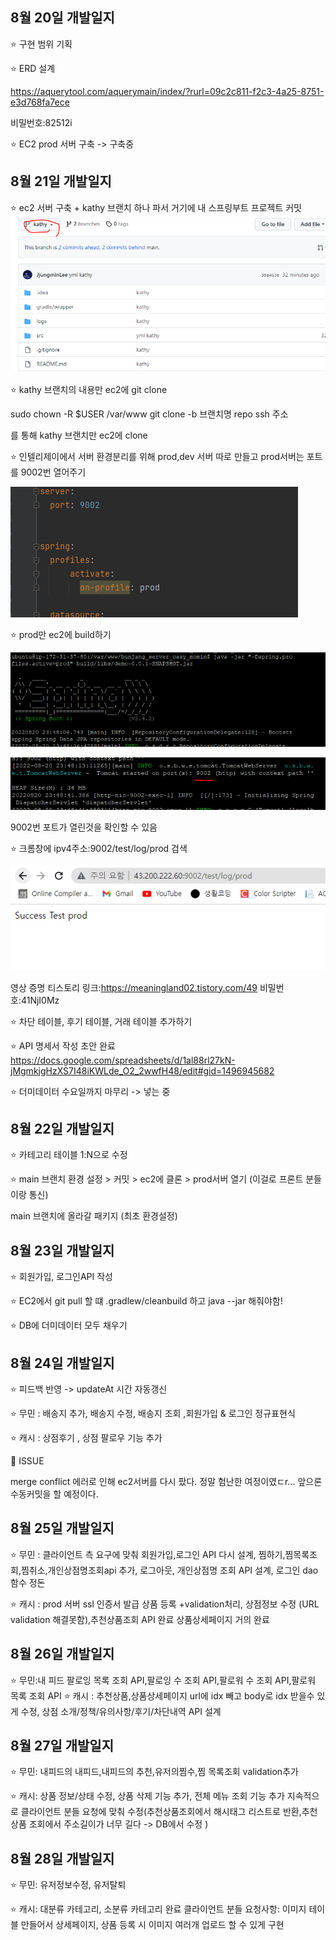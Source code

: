 ## 8월 20일 개발일지

⭐ 구현 범위 기획

⭐ ERD 설계

https://aquerytool.com/aquerymain/index/?rurl=09c2c811-f2c3-4a25-8751-e3d768fa7ece

비밀번호:82512i

⭐ EC2 prod 서버 구축 -> 구축중



## 8월 21일 개발일지

⭐ ec2 서버 구축 + kathy 브랜치 하나 파서 거기에 내 스프링부트 프로젝트 커밋
![img.png](img.png)

⭐ kathy 브랜치의 내용만 ec2에 git clone

sudo chown -R $USER /var/www
git clone -b 브랜치명 repo ssh 주소

를 통해 kathy 브랜치만 ec2에 clone

⭐ 인텔리제이에서 서버 환경분리를 위해 prod,dev 서버 따로 만들고 prod서버는 포트를 9002번 열어주기

![img_1.png](img_1.png)

⭐ prod만 ec2에 build하기

![img_2.png](img_2.png)

![img_3.png](img_3.png)

9002번 포트가 열린것을 확인할 수 있음

⭐ 크롬창에 ipv4주소:9002/test/log/prod 검색

![img_4.png](img_4.png)

영상 증명 티스토리 링크:https://meaningland02.tistory.com/49
비밀번호:41NjI0Mz

⭐ 차단 테이블, 후기 테이블, 거래 테이블 추가하기

⭐ API 명세서 작성 초안 완료
https://docs.google.com/spreadsheets/d/1al88rl27kN-jMgmkjgHzXS7I48iKWLde_O2_2wwfH48/edit#gid=1496945682

⭐ 더미데이터 수요일까지 마무리 -> 넣는 중 



## 8월 22일 개발일지

⭐ 카테고리 테이블 1:N으로 수정

⭐ main 브랜치 환경 설정 > 커밋 > ec2에 클론 > prod서버 열기 (이걸로 프론트 분들이랑 통신)

main 브랜치에 올라갈 패키지 (최초 환경설정)



## 8월 23일 개발일지

⭐ 회원가입, 로그인API 작성

⭐ EC2에서 git pull 할 떄 .gradlew/cleanbuild 하고 java --jar 해줘야함!

⭐ DB에 더미데이터 모두 채우기



## 8월 24일 개발일지

⭐ 피드백 반영 -> updateAt 시간 자동갱신

⭐ 무민 : 배송지 추가, 배송지 수정, 배송지 조회 ,회원가입 & 로그인 정규표현식

⭐ 캐시 : 상점후기 , 상점 팔로우 기능 추가 

📌 ISSUE

merge conflict 에러로 인해 ec2서버를 다시 팠다.
정말 험난한 여정이였ㄷr... 앞으론 수동커밋을 할 예정이다. 


## 8월 25일 개발일지

⭐ 무민 : 클라이언트 측 요구에 맞춰 회원가입,로그인 API 다시 설계,
찜하기,찜목록조회,찜취소,개인상점명조회api 추가, 로그아웃, 개인상점명 조회 API 설계, 로그인 dao 함수 정돈   

⭐ 캐시 : prod 서버 ssl 인증서 발급
상품 등록 +validation처리, 상점정보 수정 (URL validation 해결못함),추천상품조회 API 완료
상품상세페이지 거의 완료    



## 8월 26일 개발일지

⭐ 무민:내 피드 팔로잉 목록 조회 API,팔로잉 수 조회 API,팔로워 수 조회 API,팔로워 목록 조회 API
⭐ 캐시 : 추천상품,상품상세페이지 url에 idx 빼고 body로 idx 받을수 있게 수정,
상점 소개/정책/유의사항/후기/차단내역 API 설계



## 8월 27일 개발일지

⭐ 무민: 내피드의 내피드,내피드의 추천,유저의찜수,찜 목록조회 validation추가

⭐ 캐시: 상품 정보/상태 수정, 상품 삭제 기능 추가, 전체 메뉴 조회 기능 추가
지속적으로 클라이언트 분들 요청에 맞춰 수정(추천상품조회에서 해시태그 리스트로 반환,추천상품 조회에서 주소길이가 너무 길다 -> DB에서 수정 )



## 8월 28일 개발일지

⭐ 무민: 유저정보수정, 유저탈퇴

⭐ 캐시: 대분류 카테고리, 소분류 카테고리 완료
클라이언트 분들 요청사항: 이미지 테이블 만들어서 상세페이지, 상품 등록 시 이미지 여러개 업로드 할 수 있게 구현

